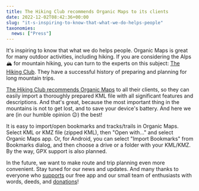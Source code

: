 ```yaml
---
title: The Hiking Club recommends Organic Maps to its clients
date: 2022-12-02T08:42:36+00:00
slug: "it-s-inspiring-to-know-that-what-we-do-helps-people"
taxonomies:
  news: ["Press"]
---
```


It's inspiring to know that what we do helps people. Organic Maps is great for many outdoor activities, including hiking. If you are considering the Alps 🏔 for mountain hiking, you can turn to the experts on this subject: [The Hiking Club](https://www.thehiking.club/). They have a successful history of preparing and planning for long mountain trips.

[The Hiking Club recommends Organic Maps](https://www.thehiking.club/blog/the-hiking-club-partners-with-organic-maps) to all their clients, so they can easily import a thoroughly prepared KML file with all significant features and descriptions. And that's great, because the most important thing in the mountains is not to get lost, and to save your device's battery. And here we are (in our humble opinion 😉) the best!

It is easy to import/open bookmarks and tracks/trails in Organic Maps. Select KML or KMZ file (zipped KML), then "Open with..." and select Organic Maps app. Or, for Android, you can select "Import Bookmarks" from Bookmarks dialog, and then choose a drive or a folder with your KML/KMZ. By the way, GPX support is also planned.

In the future, we want to make route and trip planning even more convenient. Stay tuned for our news and updates. And many thanks to everyone who [supports](https://organicmaps.app/support-us/) our free app and our small team of enthusiasts with words, deeds, and [donations](https://organicmaps.app/donate/)!
